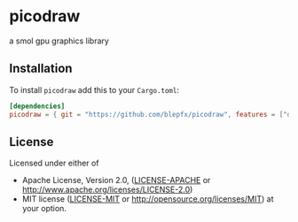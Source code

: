 # picodraw
a smol gpu graphics library

## Installation

To install `picodraw` add this to your `Cargo.toml`:

```toml
[dependencies]
picodraw = { git = "https://github.com/blepfx/picodraw", features = ["derive", "opengl"] }
```

## License
Licensed under either of
 * Apache License, Version 2.0, ([LICENSE-APACHE](LICENSE-APACHE) or http://www.apache.org/licenses/LICENSE-2.0)
 * MIT license ([LICENSE-MIT](LICENSE-MIT) or http://opensource.org/licenses/MIT)
at your option.